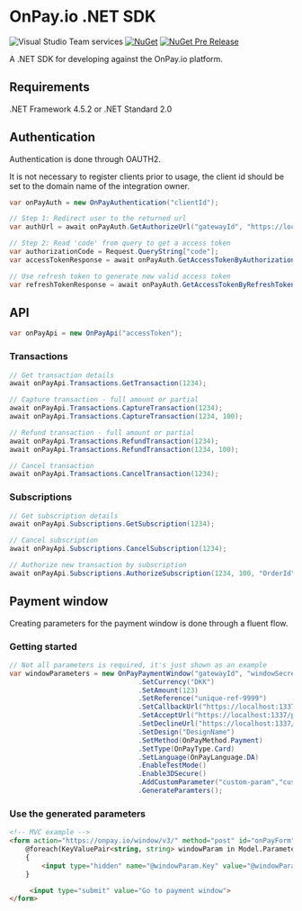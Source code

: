 # OnPay.io .NET SDK

![Visual Studio Team services](https://img.shields.io/vso/build/pi-applications-dk/8c43066a-ced2-41f9-822b-b5a7154a9b31/76.svg)
[![NuGet](https://img.shields.io/nuget/v/PI.OnPay.svg)](https://www.nuget.org/packages/PI.OnPay/)
[![NuGet Pre Release](https://img.shields.io/nuget/vpre/PI.OnPay.svg)](https://www.nuget.org/packages/PI.OnPay/)

A .NET SDK for developing against the OnPay.io platform.

## Requirements
.NET Framework 4.5.2 or .NET Standard 2.0

## Authentication

Authentication is done through OAUTH2.

It is not necessary to register clients prior to usage, the client id should be set to the domain name of the integration owner.

```csharp
var onPayAuth = new OnPayAuthentication("clientId");

// Step 1: Redirect user to the returned url
var authUrl = await onPayAuth.GetAuthorizeUrl("gatewayId", "https://localhost:1337/onpay-auth");

// Step 2: Read 'code' from query to get a access token
var authorizationCode = Request.QueryString["code"];
var accessTokenResponse = await onPayAuth.GetAccessTokenByAuthorizationCode(authorizationCode, "redirectUri");

// Use refresh token to generate new valid access token
var refreshTokenResponse = await onPayAuth.GetAccessTokenByRefreshToken(accessTokenResponse.refresh_token);
```

## API

```csharp
var onPayApi = new OnPayApi("accessToken");
```

### Transactions
```csharp
// Get transaction details
await onPayApi.Transactions.GetTransaction(1234);

// Capture transaction - full amount or partial
await onPayApi.Transactions.CaptureTransaction(1234);
await onPayApi.Transactions.CaptureTransaction(1234, 100);

// Refund transaction - full amount or partial
await onPayApi.Transactions.RefundTransaction(1234);
await onPayApi.Transactions.RefundTransaction(1234, 100);

// Cancel transaction
await onPayApi.Transactions.CancelTransaction(1234);
```

### Subscriptions
```csharp
// Get subscription details
await onPayApi.Subscriptions.GetSubscription(1234);

// Cancel subscription
await onPayApi.Subscriptions.CancelSubscription(1234);

// Authorize new transaction by subscription
await onPayApi.Subscriptions.AuthorizeSubscription(1234, 100, "OrderId");
```

## Payment window

Creating parameters for the payment window is done through a fluent flow.

### Getting started
```csharp
// Not all parameters is required, it's just shown as an example
var windowParameters = new OnPayPaymentWindow("gatewayId", "windowSecret")
                                .SetCurrency("DKK")
                                .SetAmount(123)
                                .SetReference("unique-ref-9999")
                                .SetCallbackUrl("https://localhost:1337/payment/callback")
                                .SetAcceptUrl("https://localhost:1337/payment/accept")
                                .SetDeclineUrl("https://localhost:1337/payment/decline")
                                .SetDesign("DesignName")
                                .SetMethod(OnPayMethod.Payment)
                                .SetType(OnPayType.Card)
                                .SetLanguage(OnPayLanguage.DA)
                                .EnableTestMode() 
                                .Enable3DSecure()
                                .AddCustomParameter("custom-param","custom-value")
                                .GenerateParamters();
```

### Use the generated parameters
```html
<!-- MVC example -->
<form action="https://onpay.io/window/v3/" method="post" id="onPayForm">
	@foreach(KeyValuePair<string, string> windowParam in Model.Parameters)
	{
		<input type="hidden" name="@windowParam.Key" value="@windowParam.Value" />
	}

	 <input type="submit" value="Go to payment window">
</form>
```